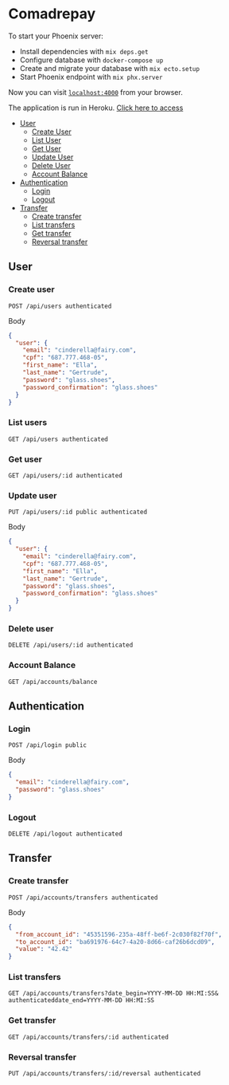 # Comadrepay

To start your Phoenix server:

- Install dependencies with `mix deps.get`
- Configure database with `docker-compose up`
- Create and migrate your database with `mix ecto.setup`
- Start Phoenix endpoint with `mix phx.server`

Now you can visit [`localhost:4000`](http://localhost:4000) from your browser.

The application is run in Heroku. [Click here to access](https://comadrepay.herokuapp.com/)

* [User](#user)
  * [Create User](#create-user)
  * [List User](#list-user)
  * [Get User](#get-user)
  * [Update User](#update-user)
  * [Delete User](#delete-user)
  * [Account Balance](#account-balance)
* [Authentication](#authentication)
  * [Login](#login)
  * [Logout](#logout)
* [Transfer](#transfer)
  * [Create transfer](#create-transfer)
  * [List transfers](#list-transfers)
  * [Get transfer](#get-transfer)
  * [Reversal transfer](#reversal-transfer)

## User

### Create user

```http
POST /api/users authenticated
```

Body

```json
{
  "user": {
    "email": "cinderella@fairy.com",
    "cpf": "687.777.468-05",
    "first_name": "Ella",
    "last_name": "Gertrude",
    "password": "glass.shoes",
    "password_confirmation": "glass.shoes"
  }
}
```

### List users

```http
GET /api/users authenticated
```

### Get user

```http
GET /api/users/:id authenticated
```

### Update user

```http
PUT /api/users/:id public authenticated
```

Body

```json
{
  "user": {
    "email": "cinderella@fairy.com",
    "cpf": "687.777.468-05",
    "first_name": "Ella",
    "last_name": "Gertrude",
    "password": "glass.shoes",
    "password_confirmation": "glass.shoes"
  }
}
```

### Delete user

```http
DELETE /api/users/:id authenticated
```

### Account Balance
```http
GET /api/accounts/balance
```

## Authentication

### Login

```http
POST /api/login public
```

Body

```json
{
  "email": "cinderella@fairy.com",
  "password": "glass.shoes"
}
```

### Logout

```http
DELETE /api/logout authenticated
```

## Transfer

### Create transfer

```http
POST /api/accounts/transfers authenticated
```

Body

```json
{
  "from_account_id": "45351596-235a-48ff-be6f-2c030f82f70f",
  "to_account_id": "ba691976-64c7-4a20-8d66-caf26b6dcd09",
  "value": "42.42"
}
```

### List transfers

```http
GET /api/accounts/transfers?date_begin=YYYY-MM-DD HH:MI:SS& authenticateddate_end=YYYY-MM-DD HH:MI:SS
```

### Get transfer

```http
GET /api/accounts/transfers/:id authenticated
```

### Reversal transfer

```http
PUT /api/accounts/transfers/:id/reversal authenticated
```

